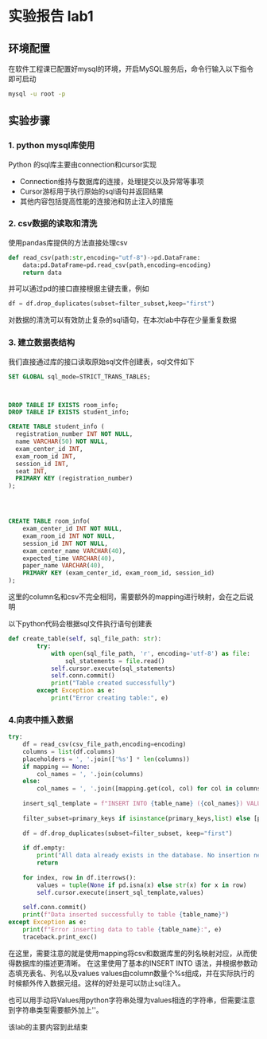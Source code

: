 # 实验报告 lab1

## 环境配置

在软件工程课已配置好mysql的环境，开启MySQL服务后，命令行输入以下指令即可启动

```bash
mysql -u root -p
```

## 实验步骤

### 1. python mysql库使用

Python 的sql库主要由connection和cursor实现

* Connection维持与数据库的连接，处理提交以及异常等事项
* Cursor游标用于执行原始的sql语句并返回结果
* 其他内容包括提高性能的连接池和防止注入的措施

### 2. csv数据的读取和清洗

使用pandas库提供的方法直接处理csv

```python
def read_csv(path:str,encoding="utf-8")->pd.DataFrame:
    data:pd.DataFrame=pd.read_csv(path,encoding=encoding)
    return data
```

并可以通过pd的接口直接根据主键去重，例如

```python
df = df.drop_duplicates(subset=filter_subset,keep="first")  
```

对数据的清洗可以有效防止复杂的sql语句，在本次lab中存在少量重复数据

### 3. 建立数据表结构

我们直接通过库的接口读取原始sql文件创建表，sql文件如下

```sql
SET GLOBAL sql_mode=STRICT_TRANS_TABLES;



DROP TABLE IF EXISTS room_info;
DROP TABLE IF EXISTS student_info;

CREATE TABLE student_info (
  registration_number INT NOT NULL,
  name VARCHAR(50) NOT NULL,
  exam_center_id INT,
  exam_room_id INT,
  session_id INT,
  seat INT,
  PRIMARY KEY (registration_number)
);




CREATE TABLE room_info(
    exam_center_id INT NOT NULL,
    exam_room_id INT NOT NULL,
    session_id INT NOT NULL,
    exam_center_name VARCHAR(40),
    expected_time VARCHAR(40),
    paper_name VARCHAR(40),
    PRIMARY KEY (exam_center_id, exam_room_id, session_id)
);

```

这里的column名和csv不完全相同，需要额外的mapping进行映射，会在之后说明  

以下python代码会根据sql文件执行语句创建表

```python
def create_table(self, sql_file_path: str):
        try:
            with open(sql_file_path, 'r', encoding='utf-8') as file:
                sql_statements = file.read()
            self.cursor.execute(sql_statements)
            self.conn.commit()
            print("Table created successfully")
        except Exception as e:
            print("Error creating table:", e)
```

### 4.向表中插入数据

```python
try:
    df = read_csv(csv_file_path,encoding=encoding)
    columns = list(df.columns)
    placeholders = ', '.join(['%s'] * len(columns))
    if mapping == None:
        col_names = ', '.join(columns)
    else:
        col_names = ', '.join([mapping.get(col, col) for col in columns])
    
    insert_sql_template = f"INSERT INTO {table_name} ({col_names}) VALUES ({placeholders})"
    
    filter_subset=primary_keys if isinstance(primary_keys,list) else [primary_keys]
    
    df = df.drop_duplicates(subset=filter_subset, keep="first")  
    
    if df.empty:
        print("All data already exists in the database. No insertion needed.")
        return
    
    for index, row in df.iterrows():
        values = tuple(None if pd.isna(x) else str(x) for x in row)
        self.cursor.execute(insert_sql_template,values)
        
    self.conn.commit()
    print(f"Data inserted successfully to table {table_name}")
except Exception as e:
    print(f"Error inserting data to table {table_name}:", e)
    traceback.print_exc()
```

在这里，需要注意的就是使用mapping将csv和数据库里的列名映射对应，从而使得数据库的描述更清晰。 
在这里使用了基本的INSERT INTO 语法，并根据参数动态填充表名、列名以及values
values由column数量个%s组成，并在实际执行的时候额外传入数据元组。这样的好处是可以防止sql注入。

也可以用手动将Values用python字符串处理为values相连的字符串，但需要注意到字符串类型需要额外加上''。

该lab的主要内容到此结束